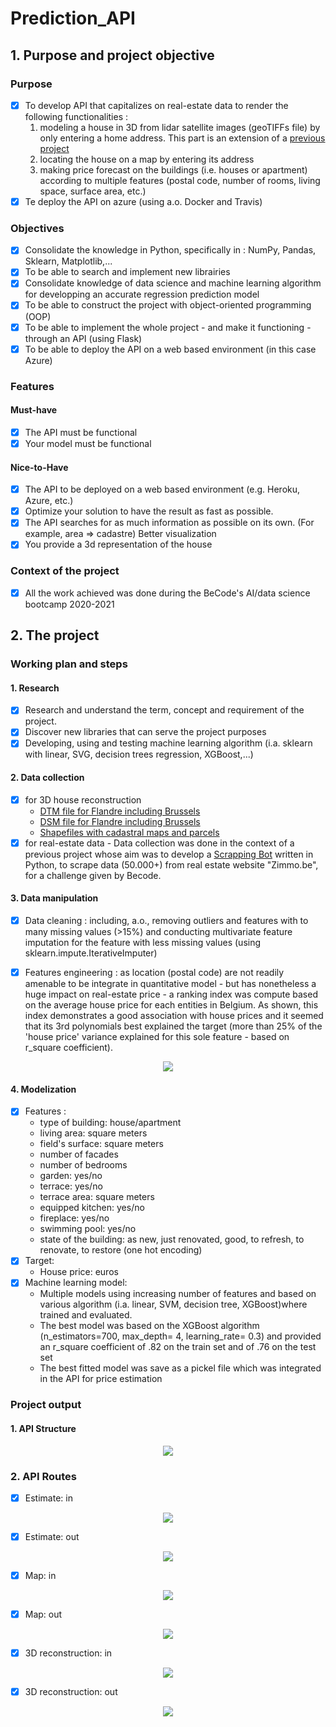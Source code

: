 # Prediction_API
 
## 1. Purpose and project objective 

### Purpose 
- [x] To develop API that capitalizes on real-estate data to render the following functionalities :
  1. modeling a house in 3D from lidar satellite images (geoTIFFs file) by only entering a home address. This part is an extension of a [previous project](https://github.com/jcmeunier77/House_3D_API)
  2. locating the house on a map by entering its address 
  3. making price forecast on the buildings (i.e. houses or apartment) according to multiple features (postal code, number of rooms, living space, surface area, etc.)
- [x] Te deploy the API on azure (using a.o. Docker and Travis) 

### Objectives 

- [x] Consolidate the knowledge in Python, specifically in : NumPy, Pandas, Sklearn, Matplotlib,...
- [x] To be able to search and implement new librairies
- [x] Consolidate knowledge of data science and machine learning algorithm for developping an accurate regression prediction model
- [x] To be able to construct the project with object-oriented programming (OOP)
- [x] To be able to implement the whole project - and make it functioning -  through an API (using Flask)
- [x] To be able to deploy the API on a web based environment (in this case Azure)

### Features 
#### Must-have 
- [x] The API must be functional
- [x] Your model must be functional

#### Nice-to-Have
- [x] The API to be deployed on a web based environment (e.g. Heroku, Azure, etc.)
- [x] Optimize your solution to have the result as fast as possible.
- [x] The API searches for as much information as possible on its own. (For example, area => cadastre)
Better visualization
- [x] You provide a 3d representation of the house

### Context of the project 
- [x] All the work achieved was done during the BeCode's AI/data science bootcamp 2020-2021

## 2. The project 
### Working plan and steps 
#### 1. Research 
- [x] Research and understand the term, concept and requirement of the project.
- [x] Discover new libraries that can serve the project purposes 
- [x] Developing, using and testing machine learning algorithm (i.a. sklearn with linear, SVG, decision trees regression, XGBoost,...)

#### 2. Data collection 
- [x] for 3D house reconstruction 
  - [DTM file for Flandre including Brussels](http://bit.ly/DTM_Flandre)
  - [DSM file for Flandre including Brussels](http://bit.ly/DSM_Flandre)
  - [Shapefiles with cadastral maps and parcels](https://eservices.minfin.fgov.be/myminfin-web/pages/cadastral-plans?_ga=2.167466685.225309318.1604313780-388788923.1602907232)
- [x] for real-estate data 
      - Data collection was done in the context of a previous project whose aim was to develop a [Scrapping Bot](https://github.com/jcmeunier77/bot-scrape-zimmo) written in Python, to scrape data (50.000+) from real estate website "Zimmo.be", for a challenge given by Becode.
      
#### 3. Data manipulation 
- [x] Data cleaning : including, a.o., removing outliers and features with to many missing values (>15%) and conducting multivariate feature imputation for the feature with less missing values (using sklearn.impute.IterativeImputer)

- [x] Features engineering : as location (postal code) are not readily amenable to be integrate in quantitative model - but has nonetheless a huge impact on real-estate price - a ranking index was compute based on the average house price for each entities in Belgium. As shown, this index demonstrates a good association with house prices and it seemed that its 3rd polynomials best explained the target (more than 25% of the 'house price' variance explained for this sole feature - based on r_square coefficient).    

<p align="center">
    <img src="https://github.com/jcmeunier77/prediction_API/blob/master/img_out/pc%20ranked%20by%20prices.png">
</p>

#### 4. Modelization
- [x] Features : 
  - type of building: house/apartment
  - living area: square meters
  - field's surface: square meters
  - number of facades
  - number of bedrooms
  - garden: yes/no
  - terrace: yes/no
  - terrace area: square meters
  - equipped kitchen: yes/no
  - fireplace: yes/no
  - swimming pool: yes/no
  - state of the building: as new, just renovated, good, to refresh, to renovate, to restore (one hot encoding)
- [x] Target: 
  - House price: euros 
- [x] Machine learning model: 
  - Multiple models using increasing number of features and based on various algorithm (i.a. linear, SVM, decision tree, XGBoost)where trained and evaluated.
  - The best model was based on the XGBoost algorithm (n_estimators=700, max_depth= 4, learning_rate= 0.3) and provided an r_square coefficient of .82 on the train set and of .76 on the test set
  - The best fitted model was save as a pickel file which was integrated in the API for price estimation 

### Project output
#### 1. API Structure 

<p align="center">
    <img src="https://github.com/jcmeunier77/prediction_API/blob/master/img_out/API%20structure.png">
</p>

### 2. API Routes
- [x] Estimate: in

<p align="center">
    <img src="https://github.com/jcmeunier77/prediction_API/blob/master/img_out/API%20estimate%20in.png">
</p>

- [x] Estimate: out

<p align="center">
    <img src="https://github.com/jcmeunier77/prediction_API/blob/master/img_out/API%20estimate%20out.png">
</p>

- [x] Map: in

<p align="center">
    <img src="https://github.com/jcmeunier77/prediction_API/blob/master/img_out/API%20map%20in.png">
</p>

- [x] Map: out

<p align="center">
    <img src="https://github.com/jcmeunier77/prediction_API/blob/master/img_out/API%20map%20out.png">
</p>

- [x] 3D reconstruction: in

<p align="center">
    <img src="https://github.com/jcmeunier77/prediction_API/blob/master/img_out/API%203D%20in.png">
</p>

- [x] 3D reconstruction: out

<p align="center">
    <img src="https://github.com/jcmeunier77/prediction_API/blob/master/img_out/3d%20output.png">
</p>
